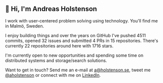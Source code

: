 ## 👋 Hi, I'm Andreas Holstenson

I work with user-centered problem solving using technology. You'll find me in 
Malmö, Sweden. 

I enjoy building things and over the years on GitHub I've pushed 4511
commits, opened 32 issues and submitted 4 PRs in 
15 repositories. There's currently 
22 repositories around here with 1716 stars.

I'm currently open to new opportunities and spending some time on distributed
systems and storage/search solutions.

Want to get in touch? Send me an e-mail at [a@holstenson.se](mailto:a@holstenson.se),
tweet me [@aholstenson](https://twitter.com/aholstenson) or connect with me on
[LinkedIn](http://se.linkedin.com/in/aholstenson).
